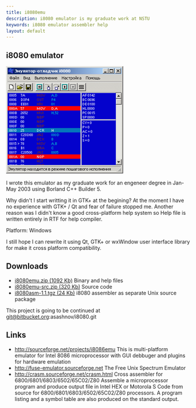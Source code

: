 ```yaml
---
title: i8080emu
description: i8080 emulator is my graduate work at NSTU
keywords: i8080 emulator assembler help
layout: default
---
```


i8080 emulator
--

![i8080emu main window](img/i8080emu.png) 
 
I wrote this emulator as my graduate work for an engeneer degree
in Jan-May 2003 using Borland C++ Builder 5.

Why didn't I start writting it in GTK+ at the begining?
At the moment I have no experience with GTK+ / Qt and fear of failure
stopped me. Another reason was I didn't know a good cross-platform help system
so Help file is written entirely in RTF for help compiler.

Platform: Windows

I still hope I can rewrite it using Qt, GTK+ or wxWindow user interface library
for make it cross platform compatibility.
 
Downloads
---
 - <a href="files/i8080emu.zip">i8080emu.zip (1092 Kb)</a> Binary and help files
 - <a href="files/i8080emu-src.zip">i8080emu-src.zip (320 Kb)</a> Source code
 - <a href="files/i8080asm-1.1.tgz">i8080asm-1.1.tgz (24 Kb)</a>
     i8080 assembler as separate Unix source package<br />

This project is going to be continued at
git@bitbucket.org:asashnov/i8080.git


Links
---
 - <a href="http://sourceforge.net/projects/i8086emu">http://sourceforge.net/projects/i8086emu</a>
   This is multi-platform emulator for Intel 8086 microprocessor with GUI debbuger
     and plugins for hardware emulation 
 - <a href="http://fuse-emulator.sourceforge.net">http://fuse-emulator.sourceforge.net</a>
     The Free Unix Spectrum Emulator
 - <a href="http://crasm.sourceforge.net/crasm.html">http://crasm.sourceforge.net/crasm.html</a>
Cross assembler for 6800/6801/6803/6502/65C02/Z80
Assemble a microprocessor program and produce output file in Intel HEX
or Motorola S Code from source for 6800/6801/6803/6502/65C02/Z80
processors. A program listing and a symbol table are also produced
on the standard output.
